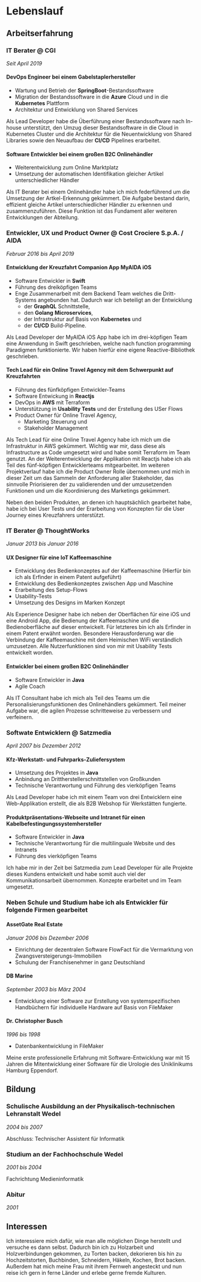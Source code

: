 # Lebenslauf

## Arbeitserfahrung

### IT Berater @ CGI
_Seit April 2019_

#### DevOps Engineer bei einem Gabelstaplerhersteller
- Wartung und Betrieb der **SpringBoot**-Bestandssoftware
- Migration der Bestandssoftware in die **Azure** Cloud und in die **Kubernetes** Plattform
- Architektur und Entwicklung von Shared Services 

Als Lead Developer habe die Überführung einer Bestandssoftware nach In-house unterstützt, den Umzug dieser Bestandsoftware in die Cloud in Kubernetes Cluster und die Architektur für die Neuentwicklung von Shared Libraries sowie den Neuaufbau der **CI/CD** Pipelines erarbeitet.

#### Software Entwickler bei einem großen B2C Onlinehändler
- Weiterentwicklung zum Online Marktplatz
- Umsetzung der automatischen Identifikation gleicher Artikel unterschiedlicher Händler

Als IT Berater bei einem Onlinehändler habe ich mich federführend um die Umsetzung der Artkel-Erkennung gekümmert. Die Aufgabe bestand darin, effizient gleiche Artikel unterschiedlicher Händler zu erkennen und zusammenzuführen. Diese Funktion ist das Fundament aller weiteren Entwicklungen der Abteilung.

### Entwickler, UX und Product Owner @ Cost Crociere S.p.A. / AIDA
_Februar 2016 bis April 2019_

#### Entwicklung der Kreuzfahrt Companion App MyAIDA iOS
- Software Entwickler in **Swift**
- Führung des dreiköpfigen Teams
- Enge Zusammenarbeit mit dem Backend Team welches die Dritt-Systems angebunden hat. Dadurch war ich beteiligt an der Entwicklung 
  - der **GraphQL** Schnittstelle, 
  - den **Golang** **Microservices**, 
  - der Infrastruktur auf Basis von **Kubernetes** und 
  - der **CI/CD** Build-Pipeline.

Als Lead Developer der MyAIDA iOS App habe ich im drei-köpfigen Team eine Anwendung in Swift geschrieben, welche nach function programming Paradigmen funktionierte. Wir haben hierfür eine eigene Reactive-Bibliothek geschrieben.

#### Tech Lead für ein Online Travel Agency mit dem Schwerpunkt auf Kreuzfahrten
- Führung des fünfköpfigen Entwickler-Teams
- Software Entwickung in **Reactjs**
- DevOps in **AWS** mit Terraform
- Unterstützung in **Usability Tests** und der Erstellung des USer Flows
- Product Owner für Online Travel Agency, 
  - Marketing Steuerung und 
  - Stakeholder Management

Als Tech Lead für eine Online Travel Agency habe ich mich um die Infrastruktur in AWS gekümmert. Wichtig war mir, dass diese als Infrastructure as Code umgesetzt wird und habe somit Terraform im Team genutzt.
An der Weiterentwicklung der Applikation mit Reactjs habe ich als Teil des fünf-köpfigen Entwicklerteams mitgearbeitet.
Im weiteren Projektverlauf habe ich die Product Owner Rolle übernommen und mich in dieser Zeit um das Sammeln der Anforderung aller Stakeholder, das sinnvolle Priorisieren der zu validierenden und der umzusetzenden Funktionen und um die Koordinierung des Marketings gekümmert. 

Neben den beiden Produkten, an denen ich hauptsächlich gearbeitet habe, habe ich bei User Tests und der Erarbeitung von Konzepten für die User Journey eines Kreuzfahrers unterstützt.

### IT Berater @ ThoughtWorks
_Januar 2013 bis Januar 2016_

#### UX Designer für eine IoT Kaffeemaschine
- Entwicklung des Bedienkonzeptes auf der Kaffeemaschine
(Hierfür bin ich als Erfinder in einem Patent aufgeführt)
- Entwicklung des Bedienkonzeptes zwischen App und Maschine
- Erarbeitung des Setup-Flows
- Usability-Tests
- Umsetzung des Designs im Marken Konzept

Als Experience Designer habe ich neben der Oberflächen für eine iOS und eine Android App, die Bedienung der Kaffeemaschine und die Bedienoberfläche auf dieser entwickelt. Für letzteres bin ich als Erfinder in einem Patent erwähnt worden.
Besondere Herausforderung war die Verbindung der Kaffeemaschine mit dem Heimischen WiFi verständlich umzusetzen. Alle Nutzerfunktionen sind von mir mit Usability Tests entwickelt worden.

#### Entwickler bei einem großen B2C Onlinehändler 
- Software Entwickler in **Java**
- Agile Coach

Als IT Consultant habe ich mich als Teil des Teams um die Personalisierungsfunktionen des Onlinehändlers gekümmert. Teil meiner Aufgabe war, die agilen Prozesse schritteweise zu verbessern und verfeinern.

### Softwate Entwicklern @ Satzmedia
_April 2007 bis Dezember 2012_

#### Kfz-Werkstatt- und Fuhrparks-Zuliefersystem
- Umsetzung des Projektes in **Java**
- Anbindung an Drittherstellerschnittstellen von Großkunden
- Technische Verantwortung und Führung des vierköpfigen Teams

Als Lead Developer habe ich mit einem Team von drei Entwicklern eine Web-Applikation erstellt, die als B2B Webshop für Werkstätten fungierte.  

#### Produktpräsentations-Webseite und Intranet für einen Kabelbefestingungssystemhersteller
- Software Entwickler in **Java**
- Technische Verantwortung für die multilinguale Website und des Intranets
- Führung des vierköpfigen Teams

Ich habe mir in der Zeit bei Satzmedia zum Lead Developer für alle Projekte dieses Kundens entwickelt und habe somit auch viel der Kommunikationsarbeit übernommen. Konzepte erarbeitet und im Team umgesetzt.

### Neben Schule und Studium habe ich als Entwickler für folgende Firmen gearbeitet

#### AssetGate Real Estate
_Januar 2006 bis Dezember 2006_

- Einrichtung der dezentralen Software FlowFact für die Vermarktung von Zwangsversteigerungs-Immobilien
- Schulung der Franchisenehmer in ganz Deutschland

#### DB Marine
_September 2003 bis März 2004_

- Entwicklung einer Software zur Erstellung von systemspezifischen Handbüchern für individuelle Hardware auf Basis von FileMaker

#### Dr. Christopher Busch
_1996 bis 1998_

- Datenbankentwicklung in FileMaker

Meine erste professionelle Erfahrung mit Software-Entwicklung war mit 15 Jahren die Mitentwicklung einer Software für die Urologie des Uniklinikums Hamburg Eppendorf.

## Bildung

### Schulische Ausbildung an der Physikalisch-technischen Lehranstalt Wedel
_2004 bis 2007_

Abschluss: Technischer Assistent für Informatik

### Studium an der Fachhochschule Wedel 
_2001 bis 2004_

Fachrichtung Medieninformatik

### Abitur 
_2001_

## Interessen

Ich interessiere mich dafür, wie man alle möglichen Dinge herstellt und versuche es dann selbst. Dadurch bin ich zu Holzarbeit und Holzverbindungen gekommen, zu Torten backen, dekorieren bis hin zu Hochzeitstorten, Buchbinden, Schneidern, Häkeln, Kochen, Brot backen.
Außerdem hat mich meine Frau mit ihrem Fernweh angesteckt und nun reise ich gern in ferne Länder und erlebe gerne fremde Kulturen.
